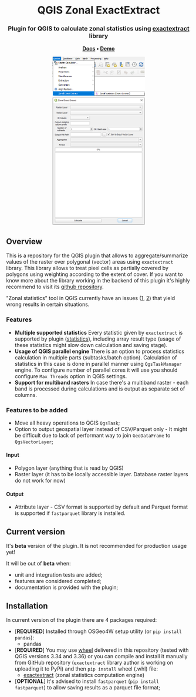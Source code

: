 <h1 align="center">
	QGIS Zonal ExactExtract
</h1>

<h3 align="center">
	Plugin for QGIS to calculate zonal statistics using <a href="https://github.com/isciences/exactextract/tree/master">exactextract</a> library
</h3>

<p align="center">
	<strong>
		<a href="placeholder">Docs</a>
		•
		<a href="placeholder">Demo</a>
	</strong>
</p>

<p align="center">
<img src="media/raster_menu.png" alt="Image of the qgis raster menu with zonal exactextract option" width=50%>
<img src="media/plugin_window.png" alt="Image of the plugin window in QGIS" width=50%>

</p>

## Overview
This is a repository for the QGIS plugin that allows to aggregate/summarize values of the raster over polygonal (vector) areas using ``exactextract`` library. This library allows to treat pixel cells as partially covered by polygons using weighting according to the extent of cover. If you want to know more about the library working in the backend of this plugin it's highly recommend to visit its <a href="https://github.com/isciences/exactextract/tree/master"> github repository</a>.

"Zonal statistics" tool in QGIS currently have an issues (<a href="https://github.com/qgis/QGIS/issues/52223">1</a>, <a href="https://github.com/qgis/QGIS/issues/38273">2</a>) that yield wrong results in certain situations.

### Features
- **Multiple supported statistics** Every statistic given by ``exactextract`` is supported by plugin (<a href="https://github.com/isciences/exactextract?tab=readme-ov-file#supported-statistics">statistics</a>), including array result type (usage of these statistics might slow down calculation and saving stage).
- **Usage of QGIS parallel engine** There is an option to process statistics calculation in multiple parts (subtasks/batch option). Calculation of statistics in this case is done in parallel manner using ``QgsTaskManager`` engine. To configure number of parallel cores it will use you should configure `Max Threads` option in QGIS settings.
- **Support for multiband rasters** In case there's a multiband raster - each band is processed during calculations and is output as separate set of columns.

### Features to be added
- Move all heavy operations to QGIS ``QgsTask``;
- Option to output geospatial layer instead of CSV/Parquet only - It might be difficult due to lack of performant way to join `GeoDataFrame` to `QgsVectorLayer`;

#### Input
- Polygon layer (anything that is read by QGIS)
- Raster layer (it has to be locally accessible layer. Database raster layers do not work for now)

#### Output
- Attribute layer - CSV format is supported by default and Parquet format is supported if `fastparquet` library is installed.

## Current version
It's **beta** version of the plugin. It  is not recommended for production usage yet! 

It will be out of **beta** when:
- unit and integration tests are added;
- features are considered  completed;
- documentation is provided with the plugin;

## Installation

In current version of the plugin there are 4 packages required:
- [**REQUIRED**] Installed through OSGeo4W setup utility (or `pip install pandas`):
  - pandas
- [**REQUIRED**] You may use <a href="https://github.com/JakubCha/exactextract_qgis/tree/main/requirements">wheel</a> delivered in this repository (tested with QGIS versions 3.34 and 3.36) or you can compile and install it manually from GitHub repository (``exactextract`` library author is working on uploading it to PyPi) and then ``pip install`` wheel (.whl) file:
  - <a href="https://github.com/isciences/exactextract/tree/master/python">exactextract</a> (zonal statistics computation engine)
- [**OPTIONAL**] It's advised to install `fastparquet` (`pip install fastparquet`) to allow saving  results as a parquet file format;
